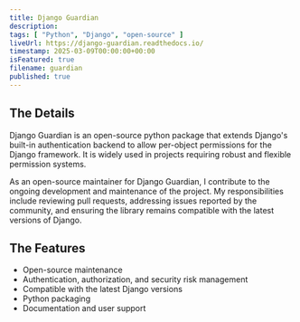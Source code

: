 ```yaml
---
title: Django Guardian
description:
tags: [ "Python", "Django", "open-source" ]
liveUrl: https://django-guardian.readthedocs.io/
timestamp: 2025-03-09T00:00:00+00:00
isFeatured: true
filename: guardian
published: true
---
```


## The Details

Django Guardian is an open-source python package that extends Django's built-in authentication
backend to allow per-object permissions for the Django framework.
It is widely used in projects requiring robust and flexible permission systems.

As an open-source maintainer for Django Guardian, I contribute to the ongoing development and
maintenance of the project. My responsibilities include reviewing pull requests, addressing issues
reported by the community, and ensuring the library remains compatible with the latest versions of
Django.

## The Features

- Open-source maintenance
- Authentication, authorization, and security risk management
- Compatible with the latest Django versions
- Python packaging
- Documentation and user support
